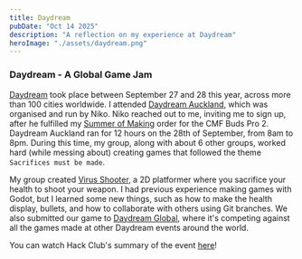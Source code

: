 ```yaml
---
title: Daydream
pubDate: "Oct 14 2025"
description: "A reflection on my experience at Daydream"
heroImage: "./assets/daydream.png"
---
```


### Daydream - A Global Game Jam

[Daydream](https://daydream.hackclub.com) took place between September 27 and 28 this year, across more than 100 cities worldwide.
I attended [Daydream Auckland](https://daydream.hackclub.com/auckland), which was organised and run by Niko. Niko reached out to me, inviting me to sign up, after he fulfilled my [Summer of Making](/posts/summer-of-making/) order for the CMF Buds Pro 2.
Daydream Auckland ran for 12 hours on the 28th of September, from 8am to 8pm. During this time, my group, along with about 6 other groups, worked hard (while messing about) creating games that followed the theme `Sacrifices must be made`.

My group created [Virus Shooter](https://dekoder-py.itch.io/daydream-virus-shooter), a 2D platformer where you sacrifice your health to shoot your weapon. I had previous experience making games with Godot, but I learned some new things, such as how to make the health display, bullets, and how to collaborate with others using Git branches.
We also submitted our game to [Daydream Global](https://itch.io/jam/daydream-global), where it's competing against all the games made at other Daydream events around the world. 

You can watch Hack Club's summary of the event [here](https://youtu.be/vvdoW2gh9YU)!
